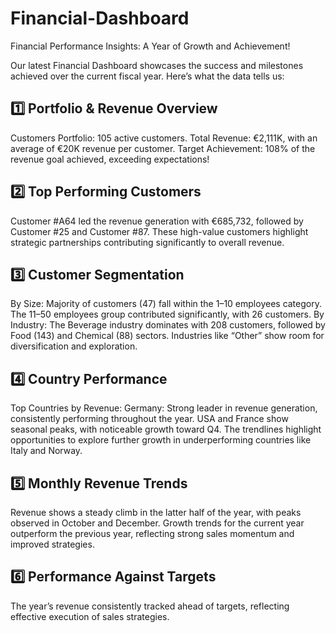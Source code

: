 # Financial-Dashboard
 Financial Performance Insights: A Year of Growth and Achievement!

Our latest Financial Dashboard showcases the success and milestones achieved over the current fiscal year. Here’s what the data tells us:

## 1️⃣ Portfolio & Revenue Overview
Customers Portfolio: 105 active customers.
Total Revenue: €2,111K, with an average of €20K revenue per customer.
Target Achievement: 108% of the revenue goal achieved, exceeding expectations!
## 2️⃣ Top Performing Customers
Customer #A64 led the revenue generation with €685,732, followed by Customer #25 and Customer #87.
These high-value customers highlight strategic partnerships contributing significantly to overall revenue.
## 3️⃣ Customer Segmentation
By Size:
Majority of customers (47) fall within the 1–10 employees category.
The 11–50 employees group contributed significantly, with 26 customers.
By Industry:
The Beverage industry dominates with 208 customers, followed by Food (143) and Chemical (88) sectors.
Industries like “Other” show room for diversification and exploration.
## 4️⃣ Country Performance
Top Countries by Revenue:
Germany: Strong leader in revenue generation, consistently performing throughout the year.
USA and France show seasonal peaks, with noticeable growth toward Q4.
The trendlines highlight opportunities to explore further growth in underperforming countries like Italy and Norway.
## 5️⃣ Monthly Revenue Trends
Revenue shows a steady climb in the latter half of the year, with peaks observed in October and December.
Growth trends for the current year outperform the previous year, reflecting strong sales momentum and improved strategies.
## 6️⃣ Performance Against Targets
The year’s revenue consistently tracked ahead of targets, reflecting effective execution of sales strategies.
